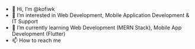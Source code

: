 - 👋 Hi, I’m @kofiwk
- 👀 I’m interested in Web Development, Mobile Application Development & IT Support
- 🌱 I’m currently learning Web Development (MERN Stack), Mobile App Development (Flutter)
- 📫 How to reach me 

<!---
kofiwk/kofiwk is a ✨ special ✨ repository because its `README.md` (this file) appears on your GitHub profile.
You can click the Preview link to take a look at your changes.
--->
